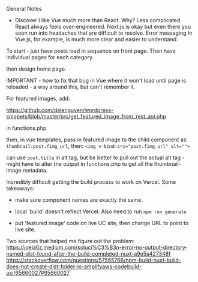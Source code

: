General Notes

- Discover I like Vue much more than React. Why? Less complicated. React always feels over-engineered. Next.js is okay but even there you soon run into headaches that are difficult to resolve. Error messaging in Vue.js, for example, is much more clear and easier to understand. 

To start - just have posts load in sequence on front page. Then have individual pages for each category. 

then design home page. 

IMPORTANT - how to fix that bug in Vue where it won't load until page is reloaded - a way around this, but can't remember it. 

For featured images, add: 

https://github.com/dalenguyen/wordpress-snippets/blob/master/src/get_featured_image_from_rest_api.php

in functions.php

then, in vue templates, pass in featured image to the child component as: 
`thumbnail:post.fimg_url`, then: 
`<img v-bind:src="post.fimg_url" alt="">`

can use `post.title` in alt tag, but be better to pull out the actual alt tag - might have to alter the output in functions.php to get all the thumbnail-image metadata. 

Incredibly difficult getting the build process to work on Vercel. Some takeaways: 

- make sure component names are exactly the same. 
- local 'build' doesn't reflect Vercel. Also need to run `npm run generate`

- put 'featured image' code on live UC site, then change URL to point to live site.

Two sources that helped me figure out the problem: 
https://joela6z.medium.com/soluci%C3%B3n-error-no-output-directory-named-dist-found-after-the-build-completed-nuxt-a9e5a427348f
https://stackoverflow.com/questions/57565766/npm-build-nuxt-build-does-not-create-dist-folder-in-amplifyaws-codebuild-usi/65660027#65660027